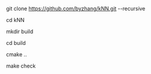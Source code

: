git clone https://github.com/byzhang/kNN.git --recursive

cd kNN

mkdir build

cd build

cmake ..

make check
